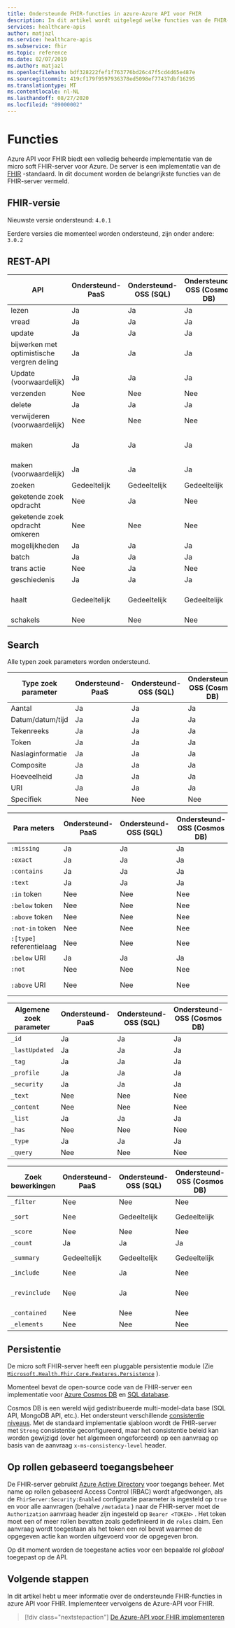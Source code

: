```yaml
---
title: Ondersteunde FHIR-functies in azure-Azure API voor FHIR
description: In dit artikel wordt uitgelegd welke functies van de FHIR-specificatie zijn geïmplementeerd in azure API voor FHIR
services: healthcare-apis
author: matjazl
ms.service: healthcare-apis
ms.subservice: fhir
ms.topic: reference
ms.date: 02/07/2019
ms.author: matjazl
ms.openlocfilehash: bdf328222fef1f763776bd26c47f5cd4d65e487e
ms.sourcegitcommit: 419cf179f9597936378ed5098ef77437dbf16295
ms.translationtype: MT
ms.contentlocale: nl-NL
ms.lasthandoff: 08/27/2020
ms.locfileid: "89000002"
---
```

# <a name="features"></a>Functies

Azure API voor FHIR biedt een volledig beheerde implementatie van de micro soft FHIR-server voor Azure. De server is een implementatie van de [FHIR](https://hl7.org/fhir) -standaard. In dit document worden de belangrijkste functies van de FHIR-server vermeld.

## <a name="fhir-version"></a>FHIR-versie

Nieuwste versie ondersteund: `4.0.1`

Eerdere versies die momenteel worden ondersteund, zijn onder andere: `3.0.2`

## <a name="rest-api"></a>REST-API

| API                            | Ondersteund-PaaS | Ondersteund-OSS (SQL) | Ondersteund-OSS (Cosmos DB) | Opmerking                                             |
|--------------------------------|-----------|-----------|-----------|-----------------------------------------------------|
| lezen                           | Ja       | Ja       | Ja       |                                                     |
| vread                          | Ja       | Ja       | Ja       |                                                     |
| update                         | Ja       | Ja       | Ja       |                                                     |
| bijwerken met optimistische vergren deling | Ja       | Ja       | Ja       |                                                     |
| Update (voorwaardelijk)           | Ja       | Ja       | Ja       |                                                     |
| verzenden                          | Nee        | Nee        | Nee        |                                                     |
| delete                         | Ja       | Ja       | Ja       |                                                     |
| verwijderen (voorwaardelijk)           | Nee        | Nee        | Nee        |                                                     |
| maken                         | Ja       | Ja       | Ja       | Ondersteuning voor zowel POST/PUT                               |
| maken (voorwaardelijk)           | Ja       | Ja       | Ja       |                                                     |
| zoeken                         | Gedeeltelijk   | Gedeeltelijk   | Gedeeltelijk   | Zie hieronder                                           |
| geketende zoek opdracht                 | Nee        | Ja       | Nee        |                                           |
| geketende zoek opdracht omkeren         | Nee        | Nee        | Nee        |                                            |
| mogelijkheden                   | Ja       | Ja       | Ja       |                                                     |
| batch                          | Ja       | Ja       | Ja       |                                                     |
| trans actie                    | Nee        | Ja       | Nee        |                                                     |
| geschiedenis                        | Ja       | Ja       | Ja       |                                                     |
| haalt                         | Gedeeltelijk   | Gedeeltelijk   | Gedeeltelijk   | `self` en `next` worden ondersteund                     |
| schakels                 | Nee        | Nee        | Nee        |                                                     |

## <a name="search"></a>Search

Alle typen zoek parameters worden ondersteund. 

| Type zoek parameter | Ondersteund-PaaS | Ondersteund-OSS (SQL) | Ondersteund-OSS (Cosmos DB) | Opmerking |
|-----------------------|-----------|-----------|-----------|---------|
| Aantal                | Ja       | Ja       | Ja       |         |
| Datum/datum/tijd         | Ja       | Ja       | Ja       |         |
| Tekenreeks                | Ja       | Ja       | Ja       |         |
| Token                 | Ja       | Ja       | Ja       |         |
| Naslaginformatie             | Ja       | Ja       | Ja       |         |
| Composite             | Ja       | Ja       | Ja       |         |
| Hoeveelheid              | Ja       | Ja       | Ja       |         |
| URI                   | Ja       | Ja       | Ja       |         |
| Specifiek               | Nee        | Nee        | Nee        |         |


| Para meters             | Ondersteund-PaaS | Ondersteund-OSS (SQL) | Ondersteund-OSS (Cosmos DB) | Opmerking |
|-----------------------|-----------|-----------|-----------|---------|
|`:missing`             | Ja       | Ja       | Ja       |         |
|`:exact`               | Ja       | Ja       | Ja       |         |
|`:contains`            | Ja       | Ja       | Ja       |         |
|`:text`                | Ja       | Ja       | Ja       |         |
|`:in` token          | Nee        | Nee        | Nee        |         |
|`:below` token       | Nee        | Nee        | Nee        |         |
|`:above` token       | Nee        | Nee        | Nee        |         |
|`:not-in` token      | Nee        | Nee        | Nee        |         |
|`:[type]` referentielaag  | Nee        | Nee        | Nee        |         |
|`:below` URI         | Ja       | Ja       | Ja       |         |
|`:not`                 | Nee        | Nee        | Nee        |         |
|`:above` URI         | Nee        | Nee        | Nee        | Probleem [#158](https://github.com/Microsoft/fhir-server/issues/158) |

| Algemene zoek parameter | Ondersteund-PaaS | Ondersteund-OSS (SQL) | Ondersteund-OSS (Cosmos DB) | Opmerking |
|-------------------------| ----------| ----------| ----------|---------|
| `_id`                   | Ja       | Ja       | Ja       |         |
| `_lastUpdated`          | Ja       | Ja       | Ja       |         |
| `_tag`                  | Ja       | Ja       | Ja       |         |
| `_profile`              | Ja       | Ja       | Ja       |         |
| `_security`             | Ja       | Ja       | Ja       |         |
| `_text`                 | Nee        | Nee        | Nee        |         |
| `_content`              | Nee        | Nee        | Nee        |         |
| `_list`                 | Ja       | Ja       | Ja       |         |
| `_has`                  | Nee        | Nee        | Nee        |         |
| `_type`                 | Ja       | Ja       | Ja       |         |
| `_query`                | Nee        | Nee        | Nee        |         |

| Zoek bewerkingen       | Ondersteund-PaaS | Ondersteund-OSS (SQL) | Ondersteund-OSS (Cosmos DB) | Opmerking |
|-------------------------|-----------|-----------|-----------|---------|
| `_filter`               | Nee        | Nee        | Nee        |         |
| `_sort`                 | Nee        | Gedeeltelijk   | Gedeeltelijk        |   `_sort=_lastUpdated` wordt ondersteund       |
| `_score`                | Nee        | Nee        | Nee        |         |
| `_count`                | Ja       | Ja       | Ja       |         |
| `_summary`              | Gedeeltelijk   | Gedeeltelijk   | Gedeeltelijk   | `_summary=count` wordt ondersteund |
| `_include`              | Nee        | Ja       | Nee        |         |
| `_revinclude`           | Nee        | Ja       | Nee        | Opgenomen items zijn beperkt tot 100. |
| `_contained`            | Nee        | Nee        | Nee        |         |
| `_elements`             | Nee        | Nee        | Nee        |         |

## <a name="persistence"></a>Persistentie

De micro soft FHIR-server heeft een pluggable persistentie module (Zie [`Microsoft.Health.Fhir.Core.Features.Persistence`](https://github.com/Microsoft/fhir-server/tree/master/src/Microsoft.Health.Fhir.Core/Features/Persistence) ).

Momenteel bevat de open-source code van de FHIR-server een implementatie voor [Azure Cosmos DB](../cosmos-db/index-overview.md) en [SQL database](https://azure.microsoft.com/services/sql-database/).

Cosmos DB is een wereld wijd gedistribueerde multi-model-data base (SQL API, MongoDB API, etc.). Het ondersteunt verschillende [consistentie niveaus](../cosmos-db/consistency-levels.md). Met de standaard implementatie sjabloon wordt de FHIR-server met `Strong` consistentie geconfigureerd, maar het consistentie beleid kan worden gewijzigd (over het algemeen ongeforceerd) op een aanvraag op basis van de aanvraag `x-ms-consistency-level` header.

## <a name="role-based-access-control"></a>Op rollen gebaseerd toegangsbeheer

De FHIR-server gebruikt [Azure Active Directory](https://azure.microsoft.com/services/active-directory/) voor toegangs beheer. Met name op rollen gebaseerd Access Control (RBAC) wordt afgedwongen, als de `FhirServer:Security:Enabled` configuratie parameter is ingesteld op `true` en voor alle aanvragen (behalve `/metadata` ) naar de FHIR-server moet de `Authorization` aanvraag header zijn ingesteld op `Bearer <TOKEN>` . Het token moet een of meer rollen bevatten zoals gedefinieerd in de `roles` claim. Een aanvraag wordt toegestaan als het token een rol bevat waarmee de opgegeven actie kan worden uitgevoerd voor de opgegeven bron.

Op dit moment worden de toegestane acties voor een bepaalde rol *globaal* toegepast op de API.

## <a name="next-steps"></a>Volgende stappen

In dit artikel hebt u meer informatie over de ondersteunde FHIR-functies in azure API voor FHIR. Implementeer vervolgens de Azure-API voor FHIR.
 
>[!div class="nextstepaction"]
>[De Azure-API voor FHIR implementeren](fhir-paas-portal-quickstart.md)
